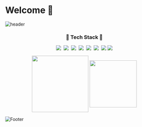 # Welcome 👋
![header](https://capsule-render.vercel.app/api?type=waving&color=6FC7E1&height=200&section=header&text=jhanks21&fontSize=70)

<h3 align="center">💪 Tech Stack 💪</h3>

<p align="center"? Techs that I've used at least once </p>

<p align="center">
 <img src="https://img.shields.io/badge/Python-3766AB?style=for-the-badge&logo=Python&logoColor=white" /></a>&nbsp 
 <img src="https://img.shields.io/badge/Java-007396?style=for-the-badge&logo=Java&logoColor=white" /></a>&nbsp 
 <img src="https://img.shields.io/badge/C++-00599C?style=for-the-badge&logo=cplusplus&logoColor=white" /></a>&nbsp 
 <img src="https://img.shields.io/badge/Mysql-FCC624?style=for-the-badge&logo=Mysql&logoColor=white" /></a>&nbsp 
 <img src="https://img.shields.io/badge/C-A8B9CC?style=for-the-badge&logo=c&logoColor=white" /></a>&nbsp                               
 <img src="https://img.shields.io/badge/Flutter-02569B?style=for-the-badge&logo=Flutter&logoColor=white" /></a>&nbsp
 <img src="https://img.shields.io/badge/Dart-0175C2?style=for-the-badge&logo=Dart&logoColor=white">
 <img src="https://img.shields.io/badge/ROS-22314E?style=for-the-badge&logo=ROS&logoColor=white">

                                
                                
<div align="center">
<img height="180em" src="https://github-readme-stats.vercel.app/api?username=jeongahn&show_icons=true&theme=prussian" align = "center"/>
<img height="150em" src="https://github-readme-stats.vercel.app/api/top-langs?username=jeongahn&show_icons=true&locale=en&layout=compact&theme=prussian" align = "center"/>
</div>



![Footer](https://capsule-render.vercel.app/api?type=waving&color=6FC7E1&height=200&section=footer)
